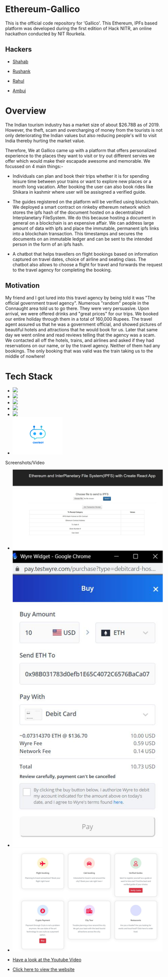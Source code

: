 # Ethereum-Gallico

This is the official code repository for 'Gallico'. This Ethereum, IPFs based platform was developed during the first edition of Hack NITR, an online hackathon conducted by NIT Rourkela.

## Hackers
* [Shahab](https://github.com/snh3003)

* [Rushank](https://github.com/rushu570)

* [Rahul](https://github.com/rahul7668gupta)

* [Ambuj](https://github.com/Ambuj-ay)

# Overview

The Indian tourism industry has a market size of about $26.78B as of 2019. However, the theft, scam and overcharging of money from the tourists is not only deteriorating the Indian values but also reducing people's will to visit India thereby hurting the market value.

Therefore, We at Gallico came up with a platform that offers personalized experience to the places they want to visit or try out different servies we offer which would make their escapade awesome and memorable. We focussed on 4 main things:-

* Individuals can plan and book their trips whether it is for spending leisure time between your trains or want to explore new places or a month long vacation. After booking the user can also book rides like Shikara in kashmir where user will be assisgned a verified guide.

* The guides registered on the platform will be verified using blockchain.
We deployed a smart contract on rinkeby ethereum network which stores the ipfs hash of the document hosted on a decentralized Interplanetary FileSystem. We do this because hosting a document in general on a blockchain is an expensive affair. We can address large amount of data with ipfs and place the immutable, permanent ipfs links into a blockchain transaction. This timestamps and secures the documents on an immutable ledger and can be sent to the intended person in the form of an ipfs hash. 
* A chatbot that helps travellers on flight bookings based on information captured on travel dates, choice of airline and seating class. The chatbot also allows to choose a flight for travel and forwards the request to the travel agency for completing the booking. 

## Motivation
My friend and I got lured into this travel agency by being told it was "The official government travel agency". Numerous "random" people in the Connaught area told us to go there. They were very persuasive. Upon arrival, we were offered drinks and "great prices" for our trips. We booked our entire holiday through them in a total of 160,000 Rupees. The travel agent assured us that he was a government official, and showed pictures of beautiful hotels and attractions that he would book for us. Later that same day we went online and read reviews telling that the agency was a scam. We contacted all off the hotels, trains, and airlines and asked if they had reservations on our name, or by the travel agency. Neither of them had any bookings. The only booking that was valid was the train taking us to the middle of nowhere!

# Tech Stack
* <img src="https://github.com/snh3003/Ethereum-Gallico/blob/master/Logos/IPFS_logo.png" width="140">
* <img src="https://github.com/snh3003/Ethereum-Gallico/blob/master/Logos/download.png" width="140">
* <img src="https://github.com/snh3003/Ethereum-Gallico/blob/master/Logos/real.png" width="140">
* <img src="https://github.com/snh3003/Ethereum-Gallico/blob/master/Logos/ethereum-logo.png" width="140">
* <img src="https://github.com/snh3003/Ethereum-Gallico/blob/master/Logos/wyre-payments-vector-logo.png" width="140">
* <img src="https://github.com/snh3003/Ethereum-Gallico/blob/master/Logos/chatbot-05.png" width="160">

Screenshots/Video

* <img src="https://github.com/snh3003/Ethereum-Gallico/blob/master/Images/WhatsApp%20Image%202020-03-22%20at%2011.07.34%20(1).jpeg" width="500">
* <img src="https://github.com/snh3003/Ethereum-Gallico/blob/master/Images/WhatsApp%20Image%202020-03-22%20at%2011.07.34.jpeg" width="500">
* <img src="https://github.com/snh3003/Ethereum-Gallico/blob/master/Images/WhatsApp%20Image%202020-03-22%20at%2011.07.35.jpeg" width="500">
 
* [Have a look at the Youtube Video](https://www.youtube.com/watch?v=lpJtMSJ2qwI)

* [Click here to view the website](https://snh3003.github.io/HackNITR-Gallico/)
